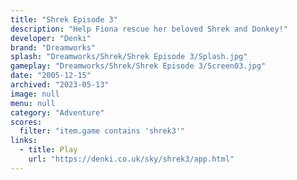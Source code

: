```yaml
---
title: "Shrek Episode 3"
description: "Help Fiona rescue her beloved Shrek and Donkey!"
developer: "Denki"
brand: "Dreamworks"
splash: "Dreamworks/Shrek/Shrek Episode 3/Splash.jpg"
gameplay: "Dreamworks/Shrek/Shrek Episode 3/Screen03.jpg"
date: "2005-12-15"
archived: "2023-05-13"
image: null
menu: null
category: "Adventure"
scores:
  filter: "item.game contains 'shrek3'"
links:
  - title: Play
    url: "https://denki.co.uk/sky/shrek3/app.html"
---
```

